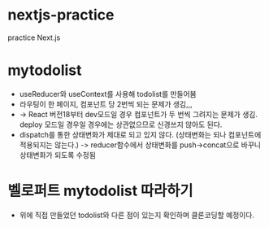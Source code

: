# nextjs-practice

practice Next.js

# mytodolist

- useReducer와 useContext를 사용해 todolist를 만들어봄
- 라우팅이 한 페이지, 컴포넌트 당 2번씩 되는 문제가 생김,,,
- -> React 버전18부터 dev모드일 경우 컴포넌트가 두 번씩 그려지는 문제가 생김. deploy 모드일 경우일 경우에는 상관없으므로 신경쓰지 않아도 된다.
- dispatch를 통한 상태변화가 제대로 되고 있지 않다. (상태변화는 되나 컴포넌트에 적용되지는 않는다.) -> reducer함수에서 상태변화를 push->concat으로 바꾸니 상태변화가 되도록 수정됨

# 벨로퍼트 mytodolist 따라하기

- 위에 직접 만들었던 todolist와 다른 점이 있는지 확인하며 클론코딩할 예정이다.
